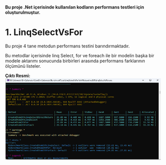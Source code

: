 <b>Bu proje .Net içerisinde kullanılan kodların performans testleri için oluşturulmuştur.</b>
<h1>1. LinqSelectVsFor</h1>
<p>Bu proje 4 tane metodun performans testini barındırmaktadır.</p>
<p>Bu metodlar içerisinde linq Select, for ve foreach ile bir modelin başka bir modele aktarımı sonucunda birbirleri arasında performans farklarının ölçümünü listeler.</p>
<b>Çıktı Resmi:</b>
<img src="/LinqSelectVsFor/ResultImage/LinqSelectVsForResult.png" />
